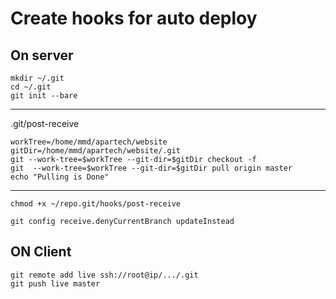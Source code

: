 # Create hooks for auto deploy

## On server
 
    mkdir ~/.git
    cd ~/.git
    git init --bare
---
.git/post-receive

    workTree=/home/mmd/apartech/website
	gitDir=/home/mmd/apartech/website/.git
	git --work-tree=$workTree --git-dir=$gitDir checkout -f
	git  --work-tree=$workTree --git-dir=$gitDir pull origin master
	echo "Pulling is Done"
---
    chmod +x ~/repo.git/hooks/post-receive
    
    git config receive.denyCurrentBranch updateInstead

## ON Client
 

    git remote add live ssh://root@ip/.../.git
	git push live master
